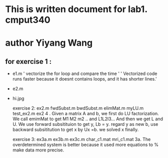 # This is written document for lab1. cmput340
# author Yiyang Wang

## for exercise 1 : 
* e1.m
' vectorize the for loop and compare the time '
' Vectorized code runs faster because it doesnt contains loops, and it has shorter lines.'
* e2.m
* hi.jpg

    exercise 2: ex2.m
	     	fwdSubst.m
	     	bwdSubst.m
	    	elimMat.m
	   	myLU.m
	    	test_ex2.m
ex2 4 . Given a matrix A and b, we first do LU factorization. We call emimMat to get M1 M2 m2 .. and L1L2l3... And then we get L and U. We use forward subsitituion to get y, Lb = y. regard y as new b, use backward subsititution to get x by Ux =b. we solved x finally. 


    exercise 3: ex3a.m
    	     	ex3b.m
		ex3c.m
		char_c1.mat
		mri_c1.mat
3a. The overdetermined system is better because it used more equations to
  % make data more precise. 
  
